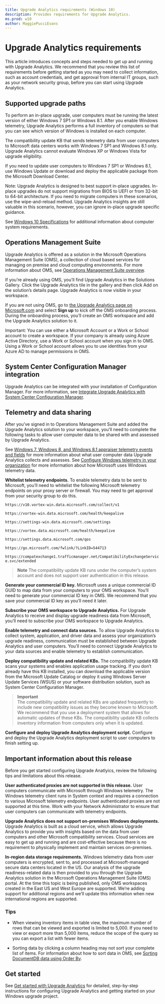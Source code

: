 ```yaml
---
title: Upgrade Analytics requirements (Windows 10)
description: Provides requirements for Upgrade Analytics.
ms.prod: w10
author: MaggiePucciEvans
---
```


# Upgrade Analytics requirements

This article introduces concepts and steps needed to get up and running with Upgrade Analytics. We recommend that you review this list of requirements before getting started as you may need to collect information, such as account credentials, and get approval from internal IT groups, such as your network security group, before you can start using Upgrade Analytics.

## Supported upgrade paths 

To perform an in-place upgrade, user computers must be running the latest version of either Windows 7 SP1 or Windows 8.1. After you enable Windows telemetry, Upgrade Analytics performs a full inventory of computers so that you can see which version of Windows is installed on each computer.

The compatibility update KB that sends telemetry data from user computers to Microsoft data centers works with Windows 7 SP1 and Windows 8.1 only. Upgrade Analytics cannot evaluate Windows XP or Windows Vista for upgrade eligibility.

<!--With Windows 10, edition 1607, the compatibility update KB is installed automatically.-->

If you need to update user computers to Windows 7 SP1 or Windows 8.1, use Windows Update or download and deploy the applicable package from the Microsoft Download Center.

Note: Upgrade Analytics is designed to best support in-place upgrades. In-place upgrades do not support migrations from BIOS to UEFI or from 32-bit to 64-bit architecture. If you need to migrate computers in these scenarios, use the wipe-and-reload method. Upgrade Analytics insights are still valuable in this scenario, however, you can ignore in-place upgrade specific guidance.

See [Windows 10 Specifications](http://www.microsoft.com/en-US/windows/windows-10-specifications) for additional information about computer system requirements.

## Operations Management Suite

Upgrade Analytics is offered as a solution in the Microsoft Operations Management Suite (OMS), a collection of cloud based services for managing on premise and cloud computing environments. For more information about OMS, see [Operations Management Suite overview](http://azure.microsoft.com/en-us/documentation/articles/operations-management-suite-overview/).

If you’re already using OMS, you’ll find Upgrade Analytics in the Solutions Gallery. Click the Upgrade Analytics tile in the gallery and then click Add on the solution’s details page. Upgrade Analytics is now visible in your workspace.

If you are not using OMS, go to [the Upgrade Analytics page on Microsoft.com](https://www.microsoft.com/en-us/WindowsForBusiness/upgrade-analytics) and select **Sign up** to kick off the OMS onboarding process. During the onboarding process, you’ll create an OMS workspace and add the Upgrade Analytics solution to it.

Important: You can use either a Microsoft Account or a Work or School account to create a workspace. If your company is already using Azure Active Directory, use a Work or School account when you sign in to OMS. Using a Work or School account allows you to use identities from your Azure AD to manage permissions in OMS.

## System Center Configuration Manager integration

Upgrade Analytics can be integrated with your installation of Configuration Manager. For more information, see [Integrate Upgrade Analytics with System Center Configuration Manager](https://docs.microsoft.com/sccm/core/clients/manage/upgrade/upgrade-analytics).

## Telemetry and data sharing 

After you’ve signed in to Operations Management Suite and added the Upgrade Analytics solution to your workspace, you’ll need to complete the following tasks to allow user computer data to be shared with and assessed by Upgrade Analytics.

See [Windows 7, Windows 8, and Windows 8.1 appraiser telemetry events and fields](https://go.microsoft.com/fwlink/?LinkID=822965) for more information about what user computer data Upgrade Analytics collects and assesses. See [Configure Windows telemetry in your organization](https://technet.microsoft.com/itpro/windows/manage/configure-windows-telemetry-in-your-organization) for more information about how Microsoft uses Windows telemetry data.

**Whitelist telemetry endpoints.** To enable telemetry data to be sent to Microsoft, you’ll need to whitelist the following Microsoft telemetry endpoints on your proxy server or firewall. You may need to get approval from your security group to do this.

`https://v10.vortex-win.data.microsoft.com/collect/v1`

`https://vortex-win.data.microsoft.com/health/keepalive`

`https://settings-win.data.microsoft.com/settings`

`https://vortex.data.microsoft.com/health/keepalive`

`https://settings.data.microsoft.com/qos`

`https://go.microsoft.com/fwlink/?LinkID=544713`

`https://compatexchange1.trafficmanager.net/CompatibilityExchangeService.svc/extended`

>**Note** The compatibility update KB runs under the computer’s system account and does not support user authentication in this release.

**Generate your commercial ID key.** Microsoft uses a unique commercial ID GUID to map data from your computers to your OMS workspace. You’ll need to generate your commercial ID key in OMS. We recommend that you save your commercial ID key as you’ll need it later.

**Subscribe your OMS workspace to Upgrade Analytics.** For Upgrade Analytics to receive and display upgrade readiness data from Microsoft, you’ll need to subscribe your OMS workspace to Upgrade Analytics.

**Enable telemetry and connect data sources.** To allow Upgrade Analytics to collect system, application, and driver data and assess your organization’s upgrade readiness, communication must be established between Upgrade Analytics and user computers. You’ll need to connect Upgrade Analytics to your data sources and enable telemetry to establish communication.

**Deploy compatibility update and related KBs.** The compatibility update KB scans your systems and enables application usage tracking. If you don’t already have this KB installed, you can download the applicable version from the Microsoft Update Catalog or deploy it using Windows Server Update Services (WSUS) or your software distribution solution, such as System Center Configuration Manager.

>**Important**<br> The compatibility update and related KBs are updated frequently to include new compatibility issues as they become known to Microsoft. We recommend that you use a deployment system that allows for automatic updates of these KBs. The compatibility update KB collects inventory information from computers only when it is updated. 

**Configure and deploy Upgrade Analytics deployment script.** Configure and deploy the Upgrade Analytics deployment script to user computers to finish setting up.

## Important information about this release

Before you get started configuring Upgrade Anatlyics, review the following tips and limitations about this release.

**User authenticated proxies are not supported in this release.** User computers communicate with Microsoft through Windows telemetry. The Windows telemetry client runs in System context and requires a connection to various Microsoft telemetry endpoints. User authenticated proxies are not supported at this time. Work with your Network Administrator to ensure that user computers can communicate with telemetry endpoints.

**Upgrade Analytics does not support on-premises Windows deployments.** Upgrade Analytics is built as a cloud service, which allows Upgrade Analytics to provide you with insights based on the data from user computers and other Microsoft compatibility services. Cloud services are easy to get up and running and are cost-effective because there is no requirement to physically implement and maintain services on-premises.

**In-region data storage requirements.** Windows telemetry data from user computers is encrypted, sent to, and processed at Microsoft-managed secure data centers located in the US. Our analysis of the upgrade readiness-related data is then provided to you through the Upgrade Analytics solution in the Microsoft Operations Management Suite (OMS) portal. At the time this topic is being published, only OMS workspaces created in the East US and West Europe are supported. We’re adding support for additional regions and we’ll update this information when new international regions are supported.

### Tips

- When viewing inventory items in table view, the maximum number of rows that can be viewed and exported is limited to 5,000. If you need to view or export more than 5,000 items, reduce the scope of the query so you can export a list with fewer items.

- Sorting data by clicking a column heading may not sort your complete list of items. For information about how to sort data in OMS, see [Sorting DocumentDB data using Order By](https://azure.microsoft.com/documentation/articles/documentdb-orderby).

## Get started

See [Get started with Upgrade Analytics](upgrade-analytics-get-started.md) for detailed, step-by-step instructions for configuring Upgrade Analytics and getting started on your Windows upgrade project.
